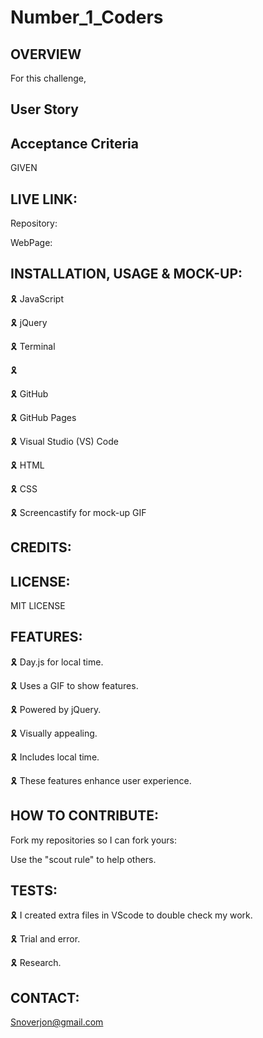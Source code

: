 # Number_1_Coders

## OVERVIEW

For this challenge,

## User Story


## Acceptance Criteria

GIVEN 

## LIVE LINK:

Repository: 

WebPage: 

## INSTALLATION, USAGE & MOCK-UP:

🎗 JavaScript

🎗 jQuery

🎗 Terminal

🎗 

🎗 GitHub

🎗 GitHub Pages

🎗 Visual Studio (VS) Code

🎗 HTML

🎗 CSS

🎗 Screencastify for mock-up GIF


 
## CREDITS:




## LICENSE:

MIT LICENSE

## FEATURES:

🎗 Day.js for local time.

🎗 Uses a GIF to show features.

🎗 Powered by jQuery.

🎗 Visually appealing.

🎗 Includes local time.

🎗 These features enhance user experience.

## HOW TO CONTRIBUTE:

Fork my repositories so I can fork yours:

Use the "scout rule" to help others.

## TESTS:

🎗 I created extra files in VScode to double check my work.

🎗 Trial and error.

🎗 Research.

## CONTACT:

Snoverjon@gmail.com